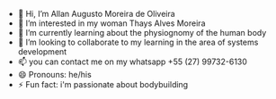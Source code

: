 - 👋 Hi, I’m Allan Augusto Moreira de Oliveira
- 👀 I’m interested in my woman Thays Alves Moreira
- 🌱 I’m currently learning about the physiognomy of the human body
- 💞️ I’m looking to collaborate to my learning in the area of systems development 
- 📫 you can contact me on my whatsapp +55 (27) 99732-6130
- 😄 Pronouns: he/his
- ⚡ Fun fact: i'm passionate about bodybuilding

<!---
AA-MOREIRA/AA-MOREIRA is a ✨ special ✨ repository because its `README.md` (this file) appears on your GitHub profile.
You can click the Preview link to take a look at your changes.
--->
